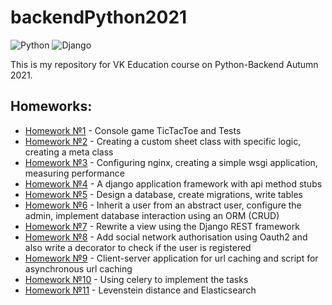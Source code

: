 # backendPython2021
![Python](https://img.shields.io/badge/-Python-black?style=plastic&logo=Python)
![Django](https://img.shields.io/badge/-Django-black?style=plastic&logo=Django)

This is my repository for VK Education course on Python-Backend Autumn 2021.

## Homeworks:
- [Homework №1](https://github.com/marat1804/backendPython2021/tree/main/homework1) - Console game TicTacToe and Tests
- [Homework №2](https://github.com/marat1804/backendPython2021/tree/main/homework2) - Creating a custom sheet class with specific logic, creating a meta class
- [Homework №3](https://github.com/marat1804/backendPython2021/tree/main/homework3) - Configuring nginx, creating a simple wsgi application, measuring performance
- [Homework №4](https://github.com/marat1804/backendPython2021/tree/main/homework4-6/guitar_lovers) - A django application framework with api method stubs
- [Homework №5](https://github.com/marat1804/backendPython2021/tree/main/homework4-6/guitar_lovers) - Design a database, create migrations, write tables
- [Homework №6](https://github.com/marat1804/backendPython2021/tree/main/homework4-6/guitar_lovers) - Inherit a user from an abstract user, configure the admin, implement database interaction using an ORM (CRUD)
- [Homework №7](https://github.com/marat1804/backendPython2021/tree/main/homework4-6/guitar_lovers) - Rewrite a view using the Django REST framework
- [Homework №8](https://github.com/marat1804/backendPython2021/tree/main/homework4-6/guitar_lovers) - Add social network authorisation using Oauth2 and also write a decorator to check if the user is registered
- [Homework №9](https://github.com/marat1804/backendPython2021/tree/main/homework9) - Client-server application for url caching and script for asynchronous url caching
- [Homework №10](https://github.com/marat1804/backendPython2021/tree/main/homework4-6/guitar_lovers) - Using celery to implement the tasks
- [Homework №11](https://github.com/marat1804/backendPython2021/tree/main/homework11) - Levenstein distance and Elasticsearch
